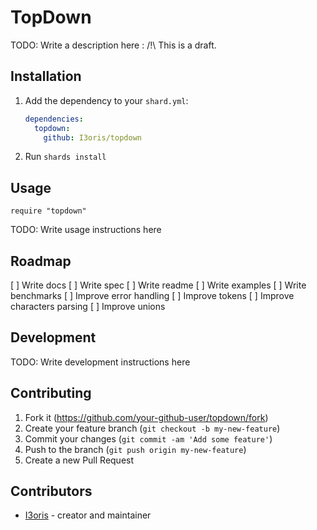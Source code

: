 # TopDown

TODO: Write a description here : /!\ This is a draft.

## Installation

1. Add the dependency to your `shard.yml`:

   ```yaml
   dependencies:
     topdown:
       github: I3oris/topdown
   ```

2. Run `shards install`

## Usage

```crystal
require "topdown"
```

TODO: Write usage instructions here

## Roadmap

[ ] Write docs
[ ] Write spec
[ ] Write readme
[ ] Write examples
[ ] Write benchmarks
[ ] Improve error handling
[ ] Improve tokens
[ ] Improve characters parsing
[ ] Improve unions

## Development

TODO: Write development instructions here

## Contributing

1. Fork it (<https://github.com/your-github-user/topdown/fork>)
2. Create your feature branch (`git checkout -b my-new-feature`)
3. Commit your changes (`git commit -am 'Add some feature'`)
4. Push to the branch (`git push origin my-new-feature`)
5. Create a new Pull Request

## Contributors

- [I3oris](https://github.com/your-github-user) - creator and maintainer
